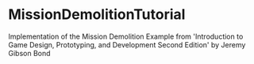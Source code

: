 # MissionDemolitionTutorial
Implementation of the Mission Demolition
Example from 'Introduction to Game Design, Prototyping, and Development Second Edition' by Jeremy Gibson Bond
